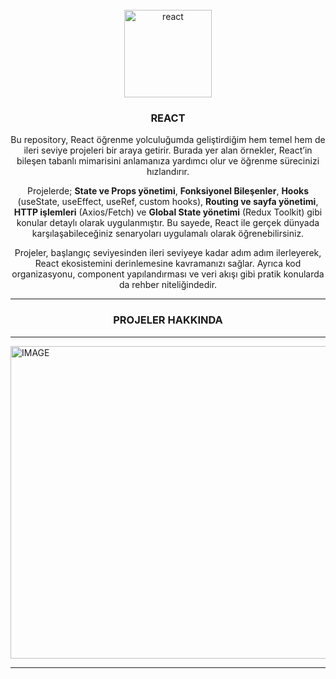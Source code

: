 <br />
<div align="center">
  <a>
     <img width="140" height="140" alt="react" src="https://github.com/user-attachments/assets/57047e64-4b08-49ca-96c4-1050bc4d1cbd"/>
  </a>

  <h3 align="center">REACT</h3>

  <p align="center">
    Bu repository, React öğrenme yolculuğumda geliştirdiğim hem temel hem de ileri seviye projeleri bir araya getirir. 
    Burada yer alan örnekler, React’in bileşen tabanlı mimarisini anlamanıza yardımcı olur ve öğrenme sürecinizi hızlandırır.
  </p>

  <p align="center">
    Projelerde; <strong>State ve Props yönetimi</strong>, <strong>Fonksiyonel Bileşenler</strong>, <strong>Hooks</strong> (useState, useEffect, useRef, custom hooks), 
    <strong>Routing ve sayfa yönetimi</strong>, <strong>HTTP işlemleri</strong> (Axios/Fetch) ve <strong>Global State yönetimi</strong> (Redux Toolkit) gibi konular detaylı olarak uygulanmıştır. 
    Bu sayede, React ile gerçek dünyada karşılaşabileceğiniz senaryoları uygulamalı olarak öğrenebilirsiniz.
  </p>

  <p align="center">
    Projeler, başlangıç seviyesinden ileri seviyeye kadar adım adım ilerleyerek, React ekosistemini derinlemesine kavramanızı sağlar. 
    Ayrıca kod organizasyonu, component yapılandırması ve veri akışı gibi pratik konularda da rehber niteliğindedir.
  </p>

</div>

---

<div align="center">
  <h3 align="center">PROJELER HAKKINDA</h3>
</div>

---

<a href="/PROJECTS/README.md">
  <img width="1100" height="500" alt="IMAGE" src="https://github.com/user-attachments/assets/92d32182-0aa9-423f-b492-2c8021560380" />
</a>

---


